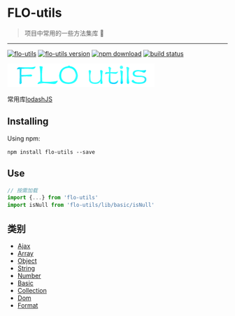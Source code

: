 # FLO-utils

> 项目中常用的一些方法集库 🚀

---

[![flo-utils][flo-utils-img]][flo-utils-url]
[![flo-utils version][npm-img]][npm-url]
[![npm download][download-img]][download-url]
[![build status][travis-img]][travis-url]

[flo-utils-url]: https://github.com/FireLeafone/FL-utils
[flo-utils-img]: https://img.shields.io/badge/flo--utils-coding-green.svg
[npm-url]: https://www.npmjs.com/package/flo-utils
[npm-img]: https://img.shields.io/npm/v/flo-utils.svg
[download-url]: https://www.npmjs.com/package/flo-utils
[download-img]: https://img.shields.io/npm/dm/flo-utils.svg
[travis-url]: https://travis-ci.org/FireLeafone/FL-utils
[travis-img]: https://travis-ci.org/FireLeafone/FL-utils.svg?branch=master

![flo-utils-logo](./logo.png)

常用库[lodashJS](https://www.lodashjs.com/)

## Installing

Using npm:

```npm
npm install flo-utils --save
```

## Use

```js
// 按需加载
import {...} from 'flo-utils'
import isNull from 'flo-utils/lib/basic/isNull'
```

## 类别

- [Ajax](./docs/ajax.md)
- [Array](./docs/array.md)
- [Object](./docs/object.md)
- [String](./docs/string.md)
- [Number](./docs/number.md)
- [Basic](./docs/basic.md)
- [Collection](./docs/collection.md)
- [Dom](./docs/dom.md)
- [Format](./docs/format.md)
